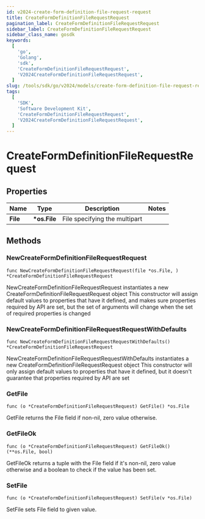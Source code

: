 ```yaml
---
id: v2024-create-form-definition-file-request-request
title: CreateFormDefinitionFileRequestRequest
pagination_label: CreateFormDefinitionFileRequestRequest
sidebar_label: CreateFormDefinitionFileRequestRequest
sidebar_class_name: gosdk
keywords:
  [
    'go',
    'Golang',
    'sdk',
    'CreateFormDefinitionFileRequestRequest',
    'V2024CreateFormDefinitionFileRequestRequest',
  ]
slug: /tools/sdk/go/v2024/models/create-form-definition-file-request-request
tags:
  [
    'SDK',
    'Software Development Kit',
    'CreateFormDefinitionFileRequestRequest',
    'V2024CreateFormDefinitionFileRequestRequest',
  ]
---
```


# CreateFormDefinitionFileRequestRequest

## Properties

| Name     | Type          | Description                   | Notes |
| -------- | ------------- | ----------------------------- | ----- |
| **File** | **\*os.File** | File specifying the multipart |

## Methods

### NewCreateFormDefinitionFileRequestRequest

`func NewCreateFormDefinitionFileRequestRequest(file *os.File, ) *CreateFormDefinitionFileRequestRequest`

NewCreateFormDefinitionFileRequestRequest instantiates a new CreateFormDefinitionFileRequestRequest object This constructor will assign default values to properties that have it defined, and makes sure properties required by API are set, but the set of arguments will change when the set of required properties is changed

### NewCreateFormDefinitionFileRequestRequestWithDefaults

`func NewCreateFormDefinitionFileRequestRequestWithDefaults() *CreateFormDefinitionFileRequestRequest`

NewCreateFormDefinitionFileRequestRequestWithDefaults instantiates a new CreateFormDefinitionFileRequestRequest object This constructor will only assign default values to properties that have it defined, but it doesn't guarantee that properties required by API are set

### GetFile

`func (o *CreateFormDefinitionFileRequestRequest) GetFile() *os.File`

GetFile returns the File field if non-nil, zero value otherwise.

### GetFileOk

`func (o *CreateFormDefinitionFileRequestRequest) GetFileOk() (**os.File, bool)`

GetFileOk returns a tuple with the File field if it's non-nil, zero value otherwise and a boolean to check if the value has been set.

### SetFile

`func (o *CreateFormDefinitionFileRequestRequest) SetFile(v *os.File)`

SetFile sets File field to given value.
